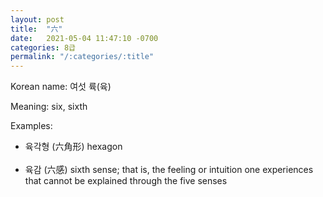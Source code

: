 ```yaml
---
layout: post
title:  "六"
date:   2021-05-04 11:47:10 -0700
categories: 8급
permalink: "/:categories/:title"
---
```


Korean name: 여섯 륙(육)

Meaning: six, sixth

Examples:
* 육각형 (六角形) hexagon <br><br>
* 육감 (六感) sixth sense; that is, the feeling or intuition one experiences that cannot be explained through the five senses <br><br>
